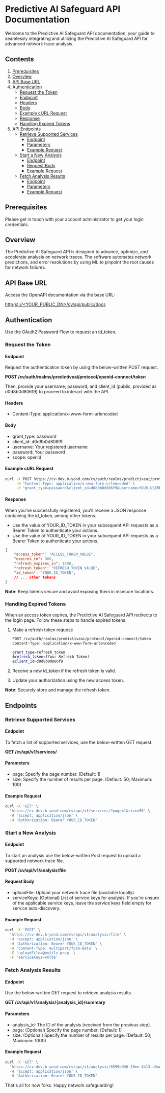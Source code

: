 # Predictive AI Safeguard API Documentation

Welcome to the Predictive AI Safeguard API documentation, your guide to seamlessly integrating and utilizing the Predictive AI Safeguard API for advanced network trace analysis.

## Contents

1. [Prerequisites](#prerequisites)
2. [Overview](#overview)
3. [API Base URL](#api-base-url)
4. [Authentication](#authentication)
    - [Request the Token](#request-the-token)
    - [Endpoint](#endpoint)
    - [Headers](#headers)
    - [Body](#body)
    - [Example cURL Request](#example-curl-request)
    - [Response](#response)
    - [Handling Expired Tokens](#handling-expired-tokens)
5. [API Endpoints](#predictive-ai-safeguard-api-endpoints)
    - [Retrieve Supported Services](#retrieve-supported-services)
        - [Endpoint](#endpoint-1)
        - [Parameters](#parameters)
        - [Example Request](#example-request)
    - [Start a New Analysis](#start-a-new-analysis)
        - [Endpoint](#endpoint-2)
        - [Request Body](#request-body)
        - [Example Request](#example-request-1)
    - [Fetch Analysis Results](#fetch-analysis-results)
        - [Endpoint](#endpoint-3)
        - [Parameters](#parameters-1)
        - [Example Request](#example-request-2)

## Prerequisites

Please get in touch with your account administrator to get your login credentials.

## Overview

The Predictive AI Safeguard API is designed to advance, optimize, and accelerate analysis on network traces. The software automates network predictions, and error resolutions by using ML to pinpoint the root causes for network failures. 

## API Base URL

Access the OpenAPI documentation via the base URL:

[http(s)://\<YOUR_PUBLIC_DN\>/cv/api/public/docs](https://predictive-ai-safeguard-community.b-yond.com/cv/api/public/docs)

## Authentication

Use the OAuth2 Password Flow to request an id_token.

### Request the Token

#### Endpoint

Request the authentication token by using the below-written POST request.

**POST /cv/auth/realms/predictiveai/protocol/openid-connect/token**

Then, provide your username, password, and client_id (public, provided as d0d8b0d806f9) to proceed to interact with the API.

#### Headers

- Content-Type: application/x-www-form-urlencoded

#### Body

- grant_type: password
- client_id: d0d8b0d806f9
- username: Your registered username
- password: Your password
- scope: openid

#### Example cURL Request

```bash
curl -X POST https://cv-dev.b-yond.com/cv/auth/realms/predictiveai/protocol/openid-connect/token \
     -H "Content-Type: application/x-www-form-urlencoded" \
     -d "grant_type=password&client_id=d0d8b0d806f9&username=YOUR_USERNAME&password=YOUR_PASSWORD&scope=openid"
```

#### Response

When you've successfully registered, you'll receive a JSON response containing the id_token, among other tokens.

- Use the value of YOUR_ID_TOKEN in your subsequent API requests as a Bearer Token to authenticate your actions.
- Use the value of YOUR_ID_TOKEN in your subsequent API requests as a Bearer Token to authenticate your actions.

```json
{
    "access_token": "ACCESS_TOKEN_VALUE",
    "expires_in": 300,
    "refresh_expires_in": 1800,
    "refresh_token": "REFRESH_TOKEN_VALUE",
    "id_token": "YOUR_ID_TOKEN",
    // ... other tokens
}
```

**Note:** Keep tokens secure and avoid exposing them in insecure locations.

### Handling Expired Tokens

When an access token expires, the Predictive AI Safeguard API redirects to the login page. Follow these steps to handle expired tokens:

1. Make a refresh token request:

    ```bash
    POST /cv/auth/realms/predictiveai/protocol/openid-connect/token
    Content-Type: application/x-www-form-urlencoded

    grant_type=refresh_token
    &refresh_token=[Your Refresh Token]
    &client_id=d0d8b0d806f9
    ```

2. Receive a new id_token if the refresh token is valid.

3. Update your authorization using the new access token.

**Note:** Securely store and manage the refresh token.

## Endpoints

### Retrieve Supported Services

#### Endpoint

To fetch a list of supported services, use the below-written GET request.

**GET /cv/api/v1/services/**


#### Parameters

- page: Specify the page number. (Default: 1)
- size: Specify the number of results per page. (Default: 50; Maximum: 100)

#### Example Request

```bash
curl -X 'GET' \
  'https://cv-dev.b-yond.com/cv/api/v1/services/?page=1&size=50' \
  -H 'accept: application/json' \
  -H 'Authorization: Bearer YOUR_ID_TOKEN'
```

### Start a New Analysis

#### Endpoint

To start an analysis use the below-written Post request to upload a supported network trace file.

**POST /cv/api/v1/analysis/file**


#### Request Body

- uploadFile: Upload your network trace file (available locally).
- serviceKeys: (Optional) List of service keys for analysis. If you're unsure of the applicable service keys, leave the service keys field empty for service auto-discovery.

#### Example Request

```bash
curl -X 'POST' \
  'https://cv-dev.b-yond.com/cv/api/v1/analysis/file' \
  -H 'accept: application/json' \
  -H 'Authorization: Bearer YOUR_ID_TOKEN' \
  -H 'Content-Type: multipart/form-data' \
  -F 'uploadFile=@myfile.pcap' \
  -F 'serviceKeys=volte'
```

### Fetch Analysis Results

#### Endpoint

Use the below-written GET request to retrieve analysis results.

**GET /cv/api/v1/analysis/{analysis_id}/summary**


#### Parameters

- analysis_id: The ID of the analysis (received from the previous step).
- page: (Optional) Specify the page number. (Default: 1)
- size: (Optional) Specify the number of results per page. (Default: 50; Maximum: 1000)

#### Example Request

```bash
curl -X 'GET' \
  'https://cv-dev.b-yond.com/cv/api/v1/analysis/8599e936-19ee-4b13-a9ad-44fecadad9fe/summary?page=1&size=50' \
  -H 'accept: application/json' \
  -H 'Authorization: Bearer YOUR_ID_TOKEN'
```
That's all for now folks. Happy network safeguarding!
